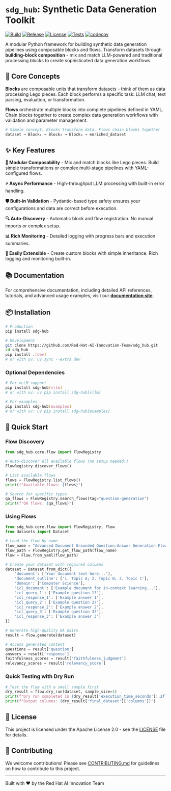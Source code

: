 # `sdg_hub`: Synthetic Data Generation Toolkit

[![Build](https://github.com/Red-Hat-AI-Innovation-Team/sdg_hub/actions/workflows/pypi.yaml/badge.svg?branch=main)](https://github.com/Red-Hat-AI-Innovation-Team/sdg_hub/actions/workflows/pypi.yaml)
[![Release](https://img.shields.io/github/v/release/Red-Hat-AI-Innovation-Team/sdg_hub)](https://github.com/Red-Hat-AI-Innovation-Team/sdg_hub/releases)
[![License](https://img.shields.io/github/license/Red-Hat-AI-Innovation-Team/sdg_hub)](https://github.com/Red-Hat-AI-Innovation-Team/sdg_hub/blob/main/LICENSE)
[![Tests](https://github.com/Red-Hat-AI-Innovation-Team/sdg_hub/actions/workflows/test.yml/badge.svg)](https://github.com/Red-Hat-AI-Innovation-Team/sdg_hub/actions/workflows/test.yml)
[![codecov](https://codecov.io/gh/Red-Hat-AI-Innovation-Team/sdg_hub/graph/badge.svg?token=SP75BCXWO2)](https://codecov.io/gh/Red-Hat-AI-Innovation-Team/sdg_hub)



A modular Python framework for building synthetic data generation pipelines using composable blocks and flows. Transform datasets through **building-block composition** - mix and match LLM-powered and traditional processing blocks to create sophisticated data generation workflows.

## 🧱 Core Concepts

**Blocks** are composable units that transform datasets - think of them as data processing Lego pieces. Each block performs a specific task: LLM chat, text parsing, evaluation, or transformation.

**Flows** orchestrate multiple blocks into complete pipelines defined in YAML. Chain blocks together to create complex data generation workflows with validation and parameter management.

```python
# Simple concept: Blocks transform data, Flows chain blocks together
dataset → Block₁ → Block₂ → Block₃ → enriched_dataset
```

## ✨ Key Features

**🔧 Modular Composability** - Mix and match blocks like Lego pieces. Build simple transformations or complex multi-stage pipelines with YAML-configured flows.

**⚡ Async Performance** - High-throughput LLM processing with built-in error handling.

**🛡️ Built-in Validation** - Pydantic-based type safety ensures your configurations and data are correct before execution.

**🔍 Auto-Discovery** - Automatic block and flow registration. No manual imports or complex setup.

**📊 Rich Monitoring** - Detailed logging with progress bars and execution summaries.

**🧩 Easily Extensible** - Create custom blocks with simple inheritance. Rich logging and monitoring built-in.

## 📚 Documentation

For comprehensive documentation, including detailed API references, tutorials, and advanced usage examples, visit our **[documentation site](https://ai-innovation.team/)**.

## 📦 Installation


```bash
# Production
pip install sdg-hub

# Development
git clone https://github.com/Red-Hat-AI-Innovation-Team/sdg_hub.git
cd sdg_hub
pip install .[dev]
# or with uv: uv sync --extra dev
```

### Optional Dependencies
```bash
# For vLLM support
pip install sdg-hub[vllm]
# or with uv: uv pip install sdg-hub[vllm]

# For examples
pip install sdg-hub[examples]
# or with uv: uv pip install sdg-hub[examples]
```

## 🚀 Quick Start

### Flow Discovery
```python
from sdg_hub.core.flow import FlowRegistry

# Auto-discover all available flows (no setup needed!)
FlowRegistry.discover_flows()

# List available flows
flows = FlowRegistry.list_flows()
print(f"Available flows: {flows}")

# Search for specific types
qa_flows = FlowRegistry.search_flows(tag="question-generation")
print(f"QA flows: {qa_flows}")
```

### Using Flows
```python
from sdg_hub.core.flow import FlowRegistry, Flow
from datasets import Dataset

# Load the flow by name
flow_name = "Advanced Document Grounded Question-Answer Generation Flow for Knowledge Tuning"
flow_path = FlowRegistry.get_flow_path(flow_name)
flow = Flow.from_yaml(flow_path)

# Create your dataset with required columns
dataset = Dataset.from_dict({
    'document': ['Your document text here...'],
    'document_outline': ['1. Topic A; 2. Topic B; 3. Topic C'],
    'domain': ['Computer Science'],
    'icl_document': ['Example document for in-context learning...'],
    'icl_query_1': ['Example question 1?'],
    'icl_response_1': ['Example answer 1'],
    'icl_query_2': ['Example question 2?'], 
    'icl_response_2': ['Example answer 2'],
    'icl_query_3': ['Example question 3?'],
    'icl_response_3': ['Example answer 3']
})

# Generate high-quality QA pairs
result = flow.generate(dataset)

# Access generated content
questions = result['question']
answers = result['response']
faithfulness_scores = result['faithfulness_judgment']
relevancy_scores = result['relevancy_score']
```

### Quick Testing with Dry Run
```python
# Test the flow with a small sample first
dry_result = flow.dry_run(dataset, sample_size=1)
print(f"Dry run completed in {dry_result['execution_time_seconds']:.2f}s")
print(f"Output columns: {dry_result['final_dataset']['columns']}")
```


## 📄 License

This project is licensed under the Apache License 2.0 - see the [LICENSE](LICENSE) file for details.

## 🤝 Contributing

We welcome contributions! Please see [CONTRIBUTING.md](CONTRIBUTING.md) for guidelines on how to contribute to this project.

---

Built with ❤️ by the Red Hat AI Innovation Team
